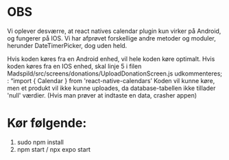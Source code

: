 # OBS
Vi oplever desværre, at react natives calendar plugin kun virker på Android, og fungerer på IOS. Vi har afprøvet forskellige andre metoder og moduler, herunder DateTimerPicker, dog uden held.

Hvis koden køres fra en Android enhed, vil hele koden køre optimalt.
Hvis koden køres fra en IOS enhed, skal linje 5 i filen Madspild/src/screens/donations/UploadDonationScreen.js udkommenteres; : “import { Calendar } from 'react-native-calendars’
Koden vil kunne køre, men et produkt vil ikke kunne uploades, da database-tabellen ikke tillader 'null' værdier. (Hvis man prøver at indtaste en data, crasher appen) 
# Kør følgende: 
1. sudo npm install
2. npm start / npx expo start
